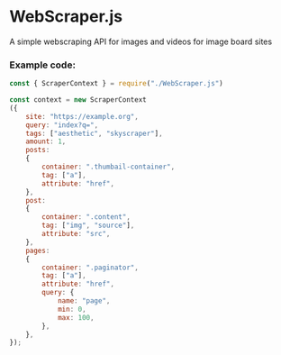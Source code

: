 # WebScraper.js
A simple webscraping API for images and videos for image board sites

### Example code: 
```js
const { ScraperContext } = require("./WebScraper.js")

const context = new ScraperContext
({
    site: "https://example.org",
    query: "index?q=",
    tags: ["aesthetic", "skyscraper"],
	amount: 1,
    posts: 
    {
        container: ".thumbail-container",
        tag: ["a"],
        attribute: "href",
    },  
    post: 
    {
        container: ".content",
        tag: ["img", "source"],
        attribute: "src",
    },
    pages: 
    {
        container: ".paginator",
        tag: ["a"],
        attribute: "href",
        query: {
            name: "page",
            min: 0,
            max: 100,
        },
    },
});
```
